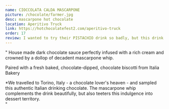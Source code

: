 ```yaml
---
name: CIOCCOLATA CALDA MASCARPONE
picture: /chocolate/farmer.jpg
desc: mascarpone hot chocolate
location: Aperitivo Truck
link: https://hotchocolatefest2.com/aperitivo-truck
order: 17
review: I wanted to try their PISTACHIO drink so badly, but this drink makes me forget about it. Might be the only drink I will put effort into trying it a second time!
---
```


"
House made dark chocolate sauce perfectly infused with a rich cream and crowned by a dollop of decadent mascarpone whip.

Paired with a fresh baked, chocolate-dipped, chocolate biscotti from Italia Bakery

\*We travelled to Torino, Italy - a chocolate lover's heaven - and sampled this authentic Italian drinking chocolate. The mascarpone whip complements the drink beautifully, but also teeters this indulgence into dessert territory.  
"
